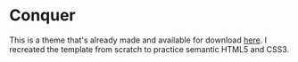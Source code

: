 # Conquer

This is a theme that's already made and available for download [here](http://www.free-css.com/free-css-templates/page196/conquer). I recreated the template from scratch to practice semantic HTML5 and CSS3.
